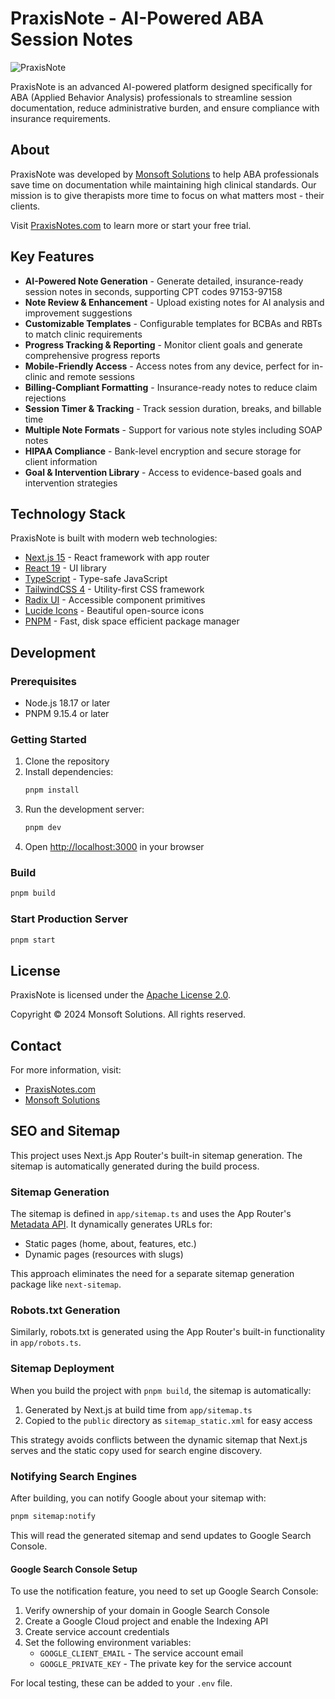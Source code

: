 # PraxisNote - AI-Powered ABA Session Notes

![PraxisNote](public/favicon.ico)

PraxisNote is an advanced AI-powered platform designed specifically for ABA (Applied Behavior Analysis) professionals to streamline session documentation, reduce administrative burden, and ensure compliance with insurance requirements.

## About

PraxisNote was developed by [Monsoft Solutions](https://www.monsoftsolutions.com) to help ABA professionals save time on documentation while maintaining high clinical standards. Our mission is to give therapists more time to focus on what matters most - their clients.

Visit [PraxisNotes.com](https://www.praxisnotes.com) to learn more or start your free trial.

## Key Features

- **AI-Powered Note Generation** - Generate detailed, insurance-ready session notes in seconds, supporting CPT codes 97153-97158
- **Note Review & Enhancement** - Upload existing notes for AI analysis and improvement suggestions
- **Customizable Templates** - Configurable templates for BCBAs and RBTs to match clinic requirements
- **Progress Tracking & Reporting** - Monitor client goals and generate comprehensive progress reports
- **Mobile-Friendly Access** - Access notes from any device, perfect for in-clinic and remote sessions
- **Billing-Compliant Formatting** - Insurance-ready notes to reduce claim rejections
- **Session Timer & Tracking** - Track session duration, breaks, and billable time
- **Multiple Note Formats** - Support for various note styles including SOAP notes
- **HIPAA Compliance** - Bank-level encryption and secure storage for client information
- **Goal & Intervention Library** - Access to evidence-based goals and intervention strategies

## Technology Stack

PraxisNote is built with modern web technologies:

- [Next.js 15](https://nextjs.org/) - React framework with app router
- [React 19](https://react.dev/) - UI library
- [TypeScript](https://www.typescriptlang.org/) - Type-safe JavaScript
- [TailwindCSS 4](https://tailwindcss.com/) - Utility-first CSS framework
- [Radix UI](https://www.radix-ui.com/) - Accessible component primitives
- [Lucide Icons](https://lucide.dev/) - Beautiful open-source icons
- [PNPM](https://pnpm.io/) - Fast, disk space efficient package manager

## Development

### Prerequisites

- Node.js 18.17 or later
- PNPM 9.15.4 or later

### Getting Started

1. Clone the repository
2. Install dependencies:
   ```bash
   pnpm install
   ```
3. Run the development server:
   ```bash
   pnpm dev
   ```
4. Open [http://localhost:3000](http://localhost:3000) in your browser

### Build

```bash
pnpm build
```

### Start Production Server

```bash
pnpm start
```

## License

PraxisNote is licensed under the [Apache License 2.0](LICENSE).

Copyright © 2024 Monsoft Solutions. All rights reserved.

## Contact

For more information, visit:

- [PraxisNotes.com](https://www.praxisnotes.com)
- [Monsoft Solutions](https://www.monsoftsolutions.com)

## SEO and Sitemap

This project uses Next.js App Router's built-in sitemap generation. The sitemap is automatically generated during the build process.

### Sitemap Generation

The sitemap is defined in `app/sitemap.ts` and uses the App Router's [Metadata API](https://nextjs.org/docs/app/api-reference/file-conventions/metadata/sitemap). It dynamically generates URLs for:

- Static pages (home, about, features, etc.)
- Dynamic pages (resources with slugs)

This approach eliminates the need for a separate sitemap generation package like `next-sitemap`.

### Robots.txt Generation

Similarly, robots.txt is generated using the App Router's built-in functionality in `app/robots.ts`.

### Sitemap Deployment

When you build the project with `pnpm build`, the sitemap is automatically:

1. Generated by Next.js at build time from `app/sitemap.ts`
2. Copied to the `public` directory as `sitemap_static.xml` for easy access

This strategy avoids conflicts between the dynamic sitemap that Next.js serves and the static copy used for search engine discovery.

### Notifying Search Engines

After building, you can notify Google about your sitemap with:

```bash
pnpm sitemap:notify
```

This will read the generated sitemap and send updates to Google Search Console.

#### Google Search Console Setup

To use the notification feature, you need to set up Google Search Console:

1. Verify ownership of your domain in Google Search Console
2. Create a Google Cloud project and enable the Indexing API
3. Create service account credentials
4. Set the following environment variables:
   - `GOOGLE_CLIENT_EMAIL` - The service account email
   - `GOOGLE_PRIVATE_KEY` - The private key for the service account

For local testing, these can be added to your `.env` file.
